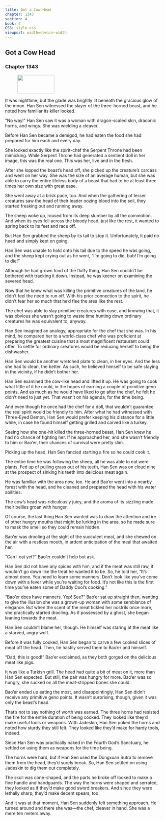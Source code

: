 ```yaml
---
title: Got a Cow Head
chapter: 1343
section: 4
book: 4
CSS: style.css
viewport: width=device-width
---
```


## Got a Cow Head

### Chapter 1343

<figure>
	<img src="../Images/gem.gif" alt="" id="gem" width="120" height="60" />
</figure>

It was nighttime, but the glade was brightly lit beneath the gracious glow of the moon. Han Sen witnessed the slayer of the three-horned beast, and he noted how familiar its killer looked.

“No way!” Han Sen saw it was a woman with dragon-scaled skin, draconic horns, and wings. She was wielding a cleaver.

Before Han Sen became a demigod, he had eaten the food she had prepared for him each and every day.

She looked exactly like the spirit-chef the Serpent Throne had been mimicking. While Serpent Throne had generated a sentient doll in her image, this was the real one. This was her, live and in the flesh.

After she lopped the beast’s head off, she picked up the creature’s carcass and went on her way. She was the size of an average human, but she was able to carry the entire lifeless body of a beast that had to be at least three times her own size with great ease.

She went away at a brisk pace, too. And when the gathering of lesser creatures saw the head of their leader oozing blood into the soil, they started freaking out and running away.

The sheep woke up, roused from its deep slumber by all the commotion. And when its eyes fell across the bloody head, just like the rest, it wanted to spring back to its feet and race off.

But Han Sen grabbed the sheep by its tail to stop it. Unfortunately, it paid no heed and simply kept on going.

Han Sen was unable to hold onto his tail due to the speed he was going, and the sheep kept crying out as he went, “I’m going to die, bub! I’m going to die!”

Although he had grown fond of the fluffy thing, Han Sen couldn’t be bothered with tracking it down. Instead, he was keener on examining the severed head.

Now that he knew what was killing the primitive creatures of the land, he didn’t feel the need to run off. With his prior connection to the spirit, he didn’t fear her so much that he’d flee the area like the rest.

The chef was able to slay primitive creatures with ease, and knowing that, it was obvious she wasn’t going to waste time hunting down ordinary creatures he was equivalent to, anyway.

Han Sen imagined an analogy, appropriate for the chef that she was. In his mind, he compared her to a world-class chef who was proficient at preparing the greatest cuisine that a most magnificent restaurant could offer. To settle for ordinary creatures would be reducing herself to being the dishwasher.

Han Sen would be another wretched plate to clean, in her eyes. And the less she had to clean, the better. As such, he believed himself to be safe staying in the vicinity, if he didn’t bother her.

Han Sen examined the cow-like head and lifted it up. He was going to cook what little of it he could, in the hopes of earning a couple of primitive geno points. And as much as he would have liked to go after the chef, he felt he didn’t need to just yet. That wasn’t on his agenda, for the time being.

And even though he once had the chef for a doll, that wouldn’t guarantee the real spirit would be friendly to him. After what he had witnessed with Three-Eyed Demon, Han Sen would prefer keeping his distance for a little while, in case he found himself getting grilled and carved like a turkey.

Seeing how she one-hit killed the three-horned beast, Han Sen knew he had no chance of fighting her. If he approached her, and she wasn’t friendly to him or Bao’er, their chances of survival were pretty slim.

Picking up the head, Han Sen fancied starting a fire so he could cook it.

The entire time he was following the sheep, all he was able to eat were plants. Fed up of pulling grass out of his teeth, Han Sen was on cloud nine at the prospect of sinking his teeth into delicious meat again.

He was familiar with the area now, too. He and Bao’er went into a nearby forest with the head, and he cleaned and prepared the head with his water abilities.

The cow’s head was ridiculously juicy, and the aroma of its sizzling made their bellies groan with hunger.

Of course, the last thing Han Sen wanted was to draw the attention and ire of other hungry mouths that might be lurking in the area, so he made sure to mask the smell so they could remain hidden.

Bao’er was drooling at the sight of the succulent meat, and she chewed on the air with a restless mouth, in ardent anticipation of the meal that awaited her.

“Can I eat yet?” Bao’er couldn’t help but ask.

Han Sen did not have any spices with him, and if the meat was still raw, it wouldn’t go down like the treat he wanted it to be. So, he told her, “It’s almost done. You need to learn some manners. Don’t look like you’ve come down with a fever while you’re waiting for food. It’s not like this is the first time you’ve eaten some of Daddy Cool’s cooking.”

“Bao’er does have manners. Yep! See?” Bao’er sat up straight then, wanting to give the illusion she was a grown-up woman with some semblance of elegance. But when the scent of the meat tickled her nostrils once more, she practically started drooling. As if possessed by a ghost, she began leaning towards the meat.

Han Sen couldn’t blame her, though. He himself was staring at the meat like a starved, angry wolf.

Before it was fully cooked, Han Sen began to carve a few cooked slices of meat off the head. Then, he hastily served them to Bao’er and himself.

“Dad, this is good!” Bao’er exclaimed, as they both gorged on the delicious meat like pigs.

It was like a Turkish grill. The head had quite a bit of meat on it, more than Han Sen expected. But still, the pair was hungry for more. Bao’er was so hungry, she sucked on all the meat-stripped bones she could.

Bao’er ended up eating the most, and disappointingly, Han Sen didn’t receive any primitive geno points. It wasn’t surprising, though, given it was only the beast’s head.

That’s not to say nothing of worth was earned. The three horns had resisted the fire for the entire duration of being cooked. They looked like they’d make useful tools or weapons. With Jadeskin, Han Sen poked the horns and noted how sturdy they still felt. They looked like they’d make for hardy tools, indeed.

Since Han Sen was practically naked in the Fourth God’s Sanctuary, he settled on using them as weapons for the time being.

The horns were hard, but if Han Sen used the Dongxuan Sutra to remove them from the head, they’d surely break. So, Han Sen settled on using Jadeskin to dig them out completely.

The skull was cone-shaped, and the parts he broke off looked to make a fine handle and handguards. The way the horns were shaped and serrated, they looked as if they’d make good sword breakers. And since they were lethally sharp, they’d make decent spears, too.

And it was at that moment, Han Sen suddenly felt something approach. He turned around and there she was—the chef, cleaver in hand. She was a mere ten meters away.
